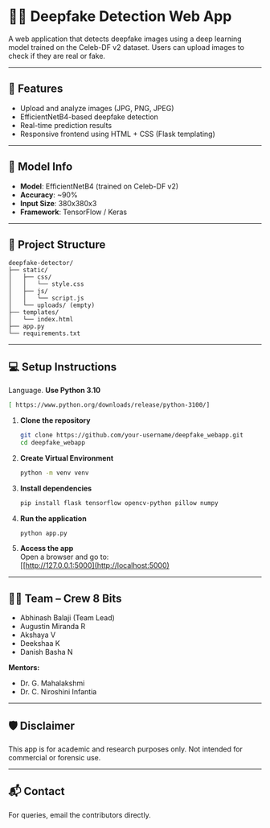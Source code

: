 
# 🕵️‍♂️ Deepfake Detection Web App

A web application that detects deepfake images using a deep learning model trained on the Celeb-DF v2 dataset. Users can upload images to check if they are real or fake.

---

## 🚀 Features

- Upload and analyze images (JPG, PNG, JPEG)
- EfficientNetB4-based deepfake detection
- Real-time prediction results
- Responsive frontend using HTML + CSS (Flask templating)

---

## 🧠 Model Info

- **Model**: EfficientNetB4 (trained on Celeb-DF v2)
- **Accuracy**: ~90%
- **Input Size**: 380x380x3
- **Framework**: TensorFlow / Keras

---

## 📁 Project Structure

```
deepfake-detector/
├── static/
│   ├── css/
│   │   └── style.css
│   ├── js/
│   │   └── script.js
│   └── uploads/ (empty)
├── templates/
│   └── index.html
├── app.py
└── requirements.txt
```

---

## 💻 Setup Instructions

Language. **Use  Python 3.10**
   ```bash
  [ https://www.python.org/downloads/release/python-3100/]
   ```
1. **Clone the repository**
   ```bash
   git clone https://github.com/your-username/deepfake_webapp.git
   cd deepfake_webapp
   ```
2. **Create Virtual Environment**
   ```bash
   python -m venv venv
   ```
3. **Install dependencies**
   ```bash
   pip install flask tensorflow opencv-python pillow numpy
   ```

4. **Run the application**
   ```bash
   python app.py
   ```

5. **Access the app**  
   Open a browser and go to:  
   [[http://127.0.0.1:5000](http://localhost:5000)

---

## 👨‍💻 Team – Crew 8 Bits

- Abhinash Balaji (Team Lead)  
- Augustin Miranda R  
- Akshaya V  
- Deekshaa K  
- Danish Basha N  

**Mentors:**  
- Dr. G. Mahalakshmi  
- Dr. C. Niroshini Infantia  

---

## 🛡️ Disclaimer

This app is for academic and research purposes only. Not intended for commercial or forensic use.

---

## 📬 Contact

For queries, email the contributors directly.
